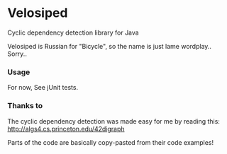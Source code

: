 # Velosiped
Cyclic dependency detection library for Java

Velosiped is Russian for "Bicycle", so the name is just lame wordplay.. Sorry..

### Usage

For now, See jUnit tests.

### Thanks to

The cyclic dependency detection was made easy for me by reading this:
http://algs4.cs.princeton.edu/42digraph

Parts of the code are basically copy-pasted from their code examples!
